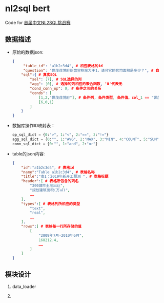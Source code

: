 # nl2sql bert

Code for [首届中文NL2SQL挑战赛](<https://tianchi.aliyun.com/competition/entrance/231716/introduction?spm=5176.12281949.1003.7.4f104c2aJnqzwl>)

## 数据描述

- 原始的数据json:

  ```json
  {
       "table_id": "a1b2c3d4", # 相应表格的id
       "question": "世茂茂悦府新盘容积率大于1，请问它的套均面积是多少？", # 自然语言问句
      "sql":{ # 真实SQL
          "sel": [7], # SQL选择的列 
          "agg": [0], # 选择的列相应的聚合函数, '0'代表无
          "cond_conn_op": 0, # 条件之间的关系
          "conds": [
              [1,2,"世茂茂悦府"], # 条件列, 条件类型, 条件值，col_1 == "世茂茂悦府"
              [6,0,1]
          ]
      }
  }
  ```

- 数据库操作ID映射表：

  ```python
  op_sql_dict = {0:">", 1:"<", 2:"==", 3:"!="}
  agg_sql_dict = {0:"", 1:"AVG", 2:"MAX", 3:"MIN", 4:"COUNT", 5:"SUM"}
  conn_sql_dict = {0:"", 1:"and", 2:"or"}
  ```

- table的json内容: 

  ```json
  {
      "id":"a1b2c3d4", # 表格id
      "name":"Table_a1b2c3d4", # 表格名称
      "title":"表1：2019年新开工预测 ", # 表格标题
      "header":[ # 表格所包含的列名
          "300城市土地出让",
          "规划建筑面积(万㎡)",
          ……
      ],
      "types":[ # 表格列所相应的类型
          "text",
          "real",
          ……
      ],
      "rows":[ # 表格每一行所存储的值
          [
              "2009年7月-2010年6月",
              168212.4,
              ……
          ]
      ]
  }
  ```

  

## 模块设计

1. data_loader

   

2. 